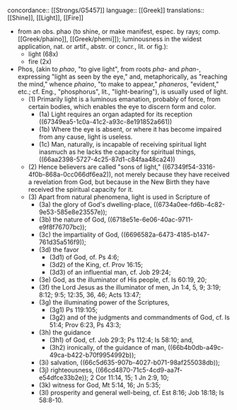 concordance:: [[Strongs/G5457]] 
language:: [[Greek]] 
translations:: [[Shine]], [[Light]], [[Fire]]

- from an obs. phao (to shine, or make manifest, espec. by rays; comp. [[Greek/phaino]], [[Greek/phemi]]); luminousness in the widest application, nat. or artif., abstr. or concr., lit. or fig.):
	- light (68x)
	- fire (2x)
- Phos, (akin to *phao*, "to give light", from roots *pha-* and *phan*-, expressing "light as seen by the eye," and, metaphorically, as "reaching the mind," whence *phaino*, "to make to appear," *phaneros*, "evident," etc.; cf. Eng., "phosphorus", lit., "light-bearing"), is usually used of light.
	- (1) Primarily light is a luminous emanation, probably of force, from certain bodies, which enables the eye to discern form and color.
		- (1a) Light requires an organ adapted for its reception ((67349ea5-1c0a-41c2-a93c-8e191852a661))
		- (1b) Where the eye is absent, or where it has become impaired from any cause, light is useless.
		- (1c) Man, naturally, is incapable of receiving spiritual light inasmuch as he lacks the capacity for spiritual things, ((66aa2398-5727-4c25-87d1-c84faa48ca24))
	- (2) Hence believers are called "sons of light," ((67349f54-3316-4f0b-868a-0cc066df6ea2)), not merely because they have received a revelation from God, but because in the New Birth they have received the spiritual capacity for it.
	- (3) Apart from natural phenomena, light is used in Scripture of
		- (3a) the glory of God's dwelling-place, ((6734a0ee-fd6b-4c82-9e53-585e8e23557e));
		- (3b) the nature of God, ((6718e51e-6e06-40ac-9711-e9f8f76707bc));
		- (3c) the impartiality of God, ((6696582a-6473-4185-b147-761d35a516f9));
		- (3d) the favor
			- (3d1) of God, of. Ps 4:6;
			- (3d2) of the King, cf. Prov 16:15;
			- (3d3) of an influential man, cf. Job 29:24;
		- (3e) God, as the illuminator of His people, cf. Is 60:19, 20;
		- (3f) the Lord Jesus as the illuminator of men, Jn 1:4, 5, 9; 3:19; 8:12; 9:5; 12:35, 36, 46; Acts 13:47;
		- (3g) the illuminating power of the Scriptures,
			- (3g1) Ps 119:105;
			- (3g2) and of the judgments and commandments of God, cf. Is 51:4; Prov 6:23, Ps 43:3;
		- (3h) the guidance
			- (3h1) of God, cf. Job 29:3; Ps 112:4; Is 58:10; and,
			- (3h2) ironically, of the guidance of man, ((66b4b0db-a49c-49ca-b422-b70f9954992b));
		- (3i) salvation, ((66c5d635-907b-4027-b071-98af255038db));
		- (3j) righteousness, ((66cd4870-71c5-4cd9-aa7f-e54dfce33b2e)); 2 Cor 11:14, 15; 1 Jn 2:9, 10;
		- (3k) witness for God, Mt 5:14, 16; Jn 5:35;
		- (3l) prosperity and general well-being, cf. Est 8:16; Job 18:18; Is 58:8-10.